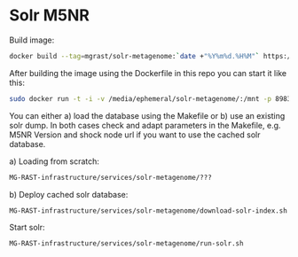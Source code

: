 

# Solr M5NR

Build image:
```bash
docker build --tag=mgrast/solr-metagenome:`date +"%Y%m%d.%H%M"` https://raw.githubusercontent.com/MG-RAST/MG-RAST-infrastructure/master/services/solr-metagenome/docker/Dockerfile
```

After building the image using the Dockerfile in this repo you can start it like this:

```bash
sudo docker run -t -i -v /media/ephemeral/solr-metagenome/:/mnt -p 8983:8983 mgrast/solr-metagenome
```

You can either a) load the database using the Makefile or b) use an existing solr dump. In both cases check and adapt parameters in the Makefile, e.g. M5NR Version and shock node url if you want to use the cached solr database.

a) Loading from scratch:
```bash
MG-RAST-infrastructure/services/solr-metagenome/???
```
b) Deploy cached solr database: 
```bash
MG-RAST-infrastructure/services/solr-metagenome/download-solr-index.sh
```

Start solr:
```bash
MG-RAST-infrastructure/services/solr-metagenome/run-solr.sh
```
